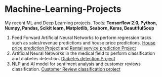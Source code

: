 # Machine-Learning-Projects
My recent ML and Deep Learning projects. 
Tools: **Tensorflow 2.0, Python, Numpy, Pandas, Scikit learn, Matplotlib, Seaborn, Keras, BeautifulSoup**

1. Feed Forward Artificial Neural Networks to perform regression 
   tasks such as sales/revenue predictions and house price predictions. [House price prediction Project](https://github.com/Tosindare/Machine-Learning-Projects/blob/master/House_Price_Prediction_in_Washington_DC.ipynb) and [Rental service prediction Project](https://github.com/Tosindare/Machine-Learning-Projects/blob/master/Bike_rental_usage_prediction.ipynb)
2. Artificial Neural Networks in the medical field to perform classification and diabetes detection. [Diabetes detection Project](https://github.com/Tosindare/Machine-Learning-Projects/blob/master/Diabetes_Prediction_using_ANN.ipynb)
3. NLP and AI model for sentiment analysis and customer reviews classification. [Customer Review classification project](https://github.com/Tosindare/Machine-Learning-Projects/blob/master/Customer_review_classification.ipynb)
